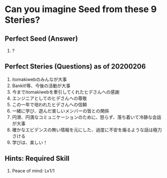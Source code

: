 # Can you imagine Seed from these 9 Steries?


## Perfect Seed (Answer)

1. ?


## Perfect Steries (Questions) as of 20200206

1. itomakiwebのみんなが大事
1. Bankit!等、今後の活動が大事
1. 今までitomakiwebを牽引してくれたヒデさんへの感謝
1. エンジニアとしてのヒデさんへの尊敬
1. この一年で培われたヒデさんへの信頼
1. 一緒に学び、遊んだ楽しいメンバーの皆との関係
1. 円滑、円満なコミュニケーションのために、怒らず、落ち着いて冷静な会話が大事
1. 確かなエビデンスの無い情報を元にした、過度に不安を煽るような話は極力さける
1. 学びは、楽しい！


## Hints: Required Skill

1. Peace of mind: Lv1/1
